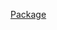 [Package](https://github.com/gripped/XE503C32-arch-kernel-packages/blob/master/other/u-boot-peach-pi/u-boot-peach-pi-2019.01-1-armv7h.pkg.tar.xz)
